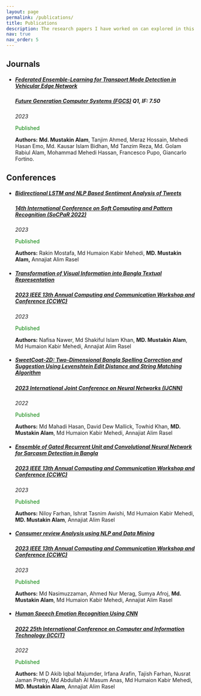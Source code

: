 ```yaml
---
layout: page
permalink: /publications/
title: Publications
description: The research papers I have worked on can explored in this section
nav: true
nav_order: 5
---
```

<h2><b>Journals</b></h2>
<ul>
<li><h5><b><a href="https://doi.org/10.1016/j.future.2023.07.022">Federated Ensemble-Learning for Transport Mode Detection in Vehicular Edge Network</a></b></h5></li>
<h5><a href="https://www.sciencedirect.com/journal/future-generation-computer-systems">Future Generation Computer Systems (FGCS)</a> <b>Q1, IF: 7.50</b></h5>
<i>2023</i><br>
<p style="color: green">Published</p>
<b>Authors:</b> <b>Md. Mustakin Alam</b>, Tanjim Ahmed, Meraz Hossain, Mehedi Hasan Emo, Md. Kausar Islam Bidhan, Md Tanzim Reza, Md. Golam Rabiul Alam, Mohammad Mehedi Hassan, Francesco Pupo, Giancarlo Fortino.<br>
</ul>
<h2><b>Conferences</b></h2>
<ul>
<li><h5><b><a href="https://link.springer.com/chapter/10.1007/978-3-031-27524-1_62">Bidirectional LSTM and NLP Based Sentiment Analysis of Tweets</a></b></h5></li>
<h5><a href="http://www.mirlabs.org/socpar22/">14th International Conference on Soft Computing and Pattern Recognition (SoCPaR 2022)</a></h5>
<i>2023</i><br>
<p style="color: green">Published</p>
<b>Authors:</b> Rakin Mostafa, Md Humaion Kabir Mehedi, <b>MD. Mustakin Alam,</b> Annajiat Alim Rasel<br>
<p>
<li><h5><b><a href="https://ieeexplore.ieee.org/abstract/document/10099345">Transformation of Visual Information into Bangla Textual Representation</a></b></h5></li>
<h5><a href="https://ieee-ccwc.org/">2023 IEEE 13th Annual Computing and Communication Workshop and Conference (CCWC)</a></h5>
<i>2023</i><br>
<p style="color: green">Published</p>
<b>Authors:</b> Nafisa Nawer, Md Shakiful Islam Khan, <b>MD. Mustakin Alam</b>, Md Humaion Kabir Mehedi, Annajiat Alim Rasel<br>
<p>
<li><h5><b><a href="https://ieeexplore.ieee.org/abstract/document/10191392">SweetCoat-2D: Two-Dimensional Bangla Spelling Correction and Suggestion Using Levenshtein Edit Distance and String Matching Algorithm</a></b></h5></li>
<h5><a href="https://2023.ijcnn.org/">2023 International Joint Conference on Neural Networks (IJCNN)</a></h5>
<i>2022</i><br>
<p style="color: green">Published</p>
<b>Authors:</b> Md Mahadi Hasan, David Dew Mallick, Towhid Khan, <b>MD. Mustakin Alam</b>, Md Humaion Kabir Mehedi, Annajiat Alim Rasel<br>
<p>
<li><h5><b><a href="https://ieeexplore.ieee.org/abstract/document/10099157">Ensemble of Gated Recurrent Unit and Convolutional Neural Network for Sarcasm Detection in Bangla</a></b></h5></li>
<h5><a href="https://ieee-ccwc.org/">2023 IEEE 13th Annual Computing and Communication Workshop and Conference (CCWC)</a></h5>
<i>2023</i><br>
<p style="color: green">Published</p>
<b>Authors:</b> Niloy Farhan, Ishrat Tasnim Awishi, Md Humaion Kabir Mehedi, <b>MD. Mustakin Alam</b>, Annajiat Alim Rasel<br>
<p>
<li><h5><b><a href="https://ieeexplore.ieee.org/abstract/document/10099278">Consumer review Analysis using NLP and Data Mining</a></b></h5></li>
<h5><a href="https://ieee-ccwc.org/">2023 IEEE 13th Annual Computing and Communication Workshop and Conference (CCWC)</a></h5>
<i>2023</i><br>
<p style="color: green">Published</p>
<b>Authors:</b> Md Nasimuzzaman, Ahmed Nur Merag, Sumya Afroj, <b>Md. Mustakin Alam</b>, Md Humaion Kabir Mehedi, Annajiat Alim Rasel<br>
<p>
<li><h5><b><a href="https://ieeexplore.ieee.org/abstract/document/10054654">Human Speech Emotion Recognition Using CNN</a></b></h5></li>
<h5><a href="https://iccit.org.bd/2022/">2022 25th International Conference on Computer and Information Technology (ICCIT)</a></h5>
<i>2022</i><br>
<p style="color: green">Published</p>
<b>Authors:</b> M D Akib Iqbal Majumder, Irfana Arafin, Tajish Farhan, Nusrat Jaman Pretty, Md Abdullah Al Masum Anas, Md Humaion Kabir Mehedi, <b>MD. Mustakin Alam</b>, Annajiat Alim Rasel<br>